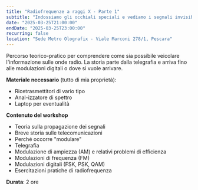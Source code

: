 ```yaml
---
title: "Radiofrequenze a raggi X - Parte 1"
subtitle: "Indossiamo gli occhiali speciali e vediamo i segnali invisibili. Con Sebastiano Militti e Normando Marcolongo"
date: "2025-03-25T21:00:00"
endDate: "2025-03-25T23:00:00"
recurring: false
location: "Sede Metro Olografix - Viale Marconi 278/1, Pescara"
---
```


Percorso teorico-pratico per comprendere come sia possibile veicolare l'informazione sulle onde radio. La storia parte dalla telegrafia e arriva fino alle modulazioni digitali o dove si vuole arrivare.

**Materiale necessario** (tutto di mia proprietà):

- Ricetrasmettitori di vario tipo
- Anal-izzatore di spettro
- Laptop per eventualità

**Contenuto del workshop**

- Teoria sulla propagazione dei segnali
- Breve storia sulle telecomunicazioni
- Perché occorre "modulare"
- Telegrafia
- Modulazione di ampiezza (AM) e relativi problemi di efficienza
- Modulazioni di frequenza (FM)
- Modulazioni digitali (FSK, PSK, QAM)
- Esercitazioni pratiche di radiofrequenza

**Durata**: 2 ore
